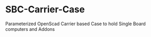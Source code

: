 # SBC-Carrier-Case
Parameterized OpenScad Carrier based Case to hold Single Board computers and Addons
